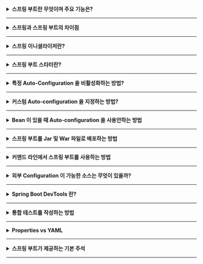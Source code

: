 <details>
    <summary><b>스프링 부트란 무엇이며 주요 기능은?</b></summary><br/>

- Spring Framework 위에 구축된 신속한 애플리케이션 개발을 위한 프레임워크.
- auto-configuration 및 애플리케이션 서버 지원

**주요 특징:**
- Starters: 관련 종속성을 즉시 포함하는 종속성 세트
- Auto-configuration: classpath 에 있는 종속성을 기반으로 애플리케이션을 자동으로 구성
- Actuator: 모니터링과 같은 production-ready 기능을 얻기 위해 사용
- Security
- Logging
</details>

---

<details>
    <summary><b>스프링과 스프링 부트의 차이점</b></summary><br/>

- 클래스패스에서 찾은 아티팩트를 기반으로 애플리케이션 자동으로 구성
- 보안 또는 상태 확인과 같은 프로덕션 애플리케이션에 공통적인 기능을 제공

스프링부트를 사용하면 애플리케이션 구성에 필요한 설정 코드의 양이 줄어들기 때문에 개발에 편리하다.

</details>

---

<details>
    <summary><b>스프링 이니셜라이저란?</b></summary><br/>

스프링 부트 프로젝트를 생성하는 편리한 방법.

IntelliJ 나 Spring Initializr 사이트에서 종속성 도구, 언어, 패키징 체계를 선택해서 프로젝트를 다운로드
받을 수 있다.
</details>

---

<details>
    <summary><b>스프링 부트 스타터란?</b></summary><br/>

- 필수 종속성 버전이 일관적인 방식으로 이행되고 관리된다.
- 모든 스타터는 _org.springframework.boot_ 그룹에 속하며 이름은 _spring-boot-starter_ 로 시작한다.


</details>

---

<details>
    <summary><b>특정 Auto-Configuration 을 비활성화하는 방법?</b></summary><br/>

- _@EnableAutoConfiguration_ 어노테이션의 _exclude_ 속성을 사용하면 된다.

```java
// other annotations
@EnableAutoConfiguration(exclude = DataSourceAutoConfiguration.class)
public class MyConfiguration { }
```
</details>

---

<details>
    <summary><b>커스텀 Auto-configuration 을 지정하는 방법?</b></summary><br/>

- _META-INF/spring.factories_ 파일의 _EnableAutoConfiguration_ 키 아래에 풀 패스를 적으면 된다.

```java
org.springframework.boot.autoconfigure.EnableAutoConfiguration=com.baeldung.autoconfigure.CustomAutoConfiguration
```
</details>

---

<details>
    <summary><b>Bean 이 있을 때 Auto-configuration 을 사용안하는 방법</b></summary><br/>

- 빈이 이미 존재할 때 auto-configuration 클래스가 백오프하도록 지시하려면 _@ConditionalOnMissingBean_ 어노테이션을 사용하면 된다.

```java
@Configuration
public class CustomConfiguration {
    @Bean
    @ConditionalOnMissingBean
    public CustomService service() { ... }
}
```
</details>

---

<details>
    <summary><b>스프링 부트를 Jar 및 War 파일로 배포하는 방법</b></summary><br/>

- 오래전부터 웹 애플리케이션은 WAR 파일로 패키징해서 외부 서버에 배포했다.
- 이렇게 하면 동일 서버에 여러 응용 프로그램을 정렬할 수 있다.
- CPU와 메모리가 부족할 때 리소스를 절약할 수 있는 좋은 방법이다.

요즘은 컴퓨터 하드웨어가 저렴해졌으며, 서버 구성에 많은 집중을 요한다.
하지만 WAR 방식은 배포하는 동안 서버를 구성하는 데 실수가 있으면 치명적인 결과를 초래한다.

스프링은 웹 애플리케이션을 실행 가능한 JAR로 패키징하기 위해 _spring-boot-maven-plugin_ 을 제공한다.

```xml
<plugin>
    <groupId>org.springframework.boot</groupId>
    <artifactId>spring-boot-maven-plugin</artifactId>
</plugin>
```

이 플러그인을 사용해 JAR 파일을 얻을 수 있다. JAR는 임베디드 서버를 포함해서 필요한 모든 종속성이 포함되어 있다.
따라서 외부 서버 구성에 대해 걱정할 필요가 없다.

</details>

---

<details>
    <summary><b>커맨드 라인에서 스프링 부트를 사용하는 방법</b></summary><br/>

- 스프링 부트도 커맨드 라인 응용 프로그램에서는 메인 메서드가 있어야 한다.
- 아래 메서드는 _SpringApplication#run_ 메서드를 호출해서 애플리케이션을 부트스트랩하는 진입점 역할을 한다.

```java
@SpringBootApplication
public class MyApplication {
    public static void main(String[] args) {
        SpringApplication.run(MyApplication.class);
        // other statements
    }
}
```

- 그런 다음 _SpringApplication_ 클래스는 스프링 컨테이너를 실행하고 빈을 자동 구성한다.

</details>

---

<details>
    <summary><b>외부 Configuration 이 가능한 소스는 무엇이 있을까?</b></summary><br/>

- 스프링 부트는 외부 설정(Configuration)을 지원하므로 다양한 환경에서 동일 애플리케이션을 실행하는 것이 가능하다.
- 속성 파일, YAML 파일, 환경 변수, 시스템 속성 및 커맨드 라인 옵션 인자를 사용해서 설정 속성(properties)를 지정할 수 있다.
- _@Value_ 나 _@ConfigurationProperties_ 를 통해 해당 속성에 접근할 수 있다.

</details>

---

<details>
    <summary><b>Spring Boot DevTools 란?</b></summary><br/>

- 개발 프로세스를 더 쉽게 만들어주는 도구다.
- 템플릿 캐싱을 비활성화하고 웹 그룹에 대한 디버그 로깅을 활성하는 등의 작업을 수행한다.
- Devtools 를 사용하는 애플리케이션은 클래스패스 파일이 변경될 때마다 자동으로 다시 시작한다.
</details>

---


<details>
    <summary><b>통합 테스트를 작성하는 방법</b></summary><br/>

- 원래 통합 테스트를 진행하기 위해서 _@ApplicationContext_ 가 있어야 한다.
- 하지만 스프링 부트는 _@SpringBootTest_ 라는 어노테이션을 제공한다.
  - 이 어노테이션은 _classes_ 속성으로 표시된 _configuration classes_ 에서 _@ApplicationContext_ 를 생성해준다.
  - _classes_ 속성이 없으면 기본 configuration 클래스를 사용한다.
  - _@SpringBootApplication_ 또는 _@SpringBootConfiguration_ 어노테이션이 달린 클래스를 찾을 때 까지 테스트가 포함된 패키지에서 검색한다.
</details>

---

<details>
    <summary><b>Properties vs YAML</b></summary><br/>

YAML 은 많은 이점이 있다.

- 명확한 가독성
- 읽기 쉬운 형식으로 표현된 계층적 구성 데이터
- Map, List, 스칼라 타입의 지원
- 동일한 파일에 여러 profile 을 포함할 수 있음.
</details>

---


<details>
    <summary><b>스프링 부트가 제공하는 기본 주석</b></summary><br/>

- _@EnableAutoConfiguration_ : 스프링 부트가 클래스패스에서 자동으로 configuration 빈을 찾고 자동으로 적용하도록 한다.
- _@SpringBootApplication_ : 부트 애플리케이션의 기본 클래스를 나타낸다. 이 어노테이션은 아래 세 가지가 합쳐진 것이다.
  - _@Configuration_
  - _@EnableAutoConfiguration_
  - _@ComponentScan_

</details>

---

